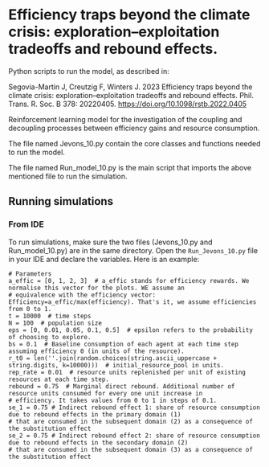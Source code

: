 # Efficiency traps beyond the climate crisis: exploration–exploitation tradeoffs and rebound effects.

Python scripts to run the model, as described in:

Segovia-Martin J, Creutzig F, Winters J. 2023 Efficiency traps beyond the climate crisis: exploration–exploitation tradeoffs and rebound effects. Phil. Trans. R. Soc. B 
378: 20220405.
https://doi.org/10.1098/rstb.2022.0405

Reinforcement learning model for the investigation of the coupling and decoupling processes between efficiency gains and resource consumption.

The file named Jevons_10.py contain the core classes and functions needed to run the model.

The file named Run_model_10.py is the main script that imports the above mentioned file to run the simulation.

## Running simulations

### From IDE

To run simulations, make sure the two files (Jevons_10.py and Run_model_10.py) are in the same directory. Open the ```Run_Jevons_10.py``` file in your IDE and declare the variables. Here is an example:

```
# Parameters
a_effic = [0, 1, 2, 3]  # a_effic stands for efficiency rewards. We normalise this vector for the plots. WE assume an
# equivalence with the efficiency vector: Efficiency=a_effic/max(efficiency). That's it, we assume efficiencies from 0 to 1.
t = 10000  # time steps
N = 100  # population size
eps = [0, 0.01, 0.05, 0.1, 0.5]  # epsilon refers to the probability of choosing to explore.
bs = 0.1  # Baseline consumption of each agent at each time step assuming efficiency 0 (in units of the resource).
r_t0 = len(''.join(random.choices(string.ascii_uppercase + string.digits, k=10000)))  # initial_resource_pool in units.
rep_rate = 0.01  # resource units replenished per unit of existing resources at each time step.
rebound = 0.75  # Marginal direct rebound. Additional number of resource units consumed for every one unit increase in
# efficiency. It takes values from 0 to 1 in steps of 0.1.
se_1 = 0.75 # Indirect rebound effect 1: share of resource consumption due to rebound effects in the primary domain (1)
# that are consumed in the subsequent domain (2) as a consequence of the substitution effect
se_2 = 0.75 # Indirect rebound effect 2: share of resource consumption due to rebound effects in the secondary domain (2)
# that are consumed in the subsequent domain (3) as a consequence of the substitution effect
